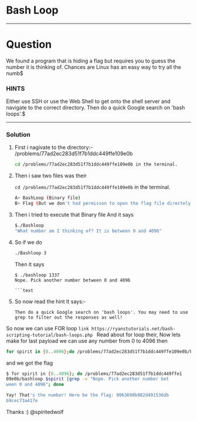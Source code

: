# Bash Loop
___
# Question
We found a program that is hiding a flag but requires you to guess the number it is thinking of. Chances are Linux has an easy way to try all the numb$

### HINTS
Either use SSH or use the Web Shell to get onto the shell server and navigate to the correct directory. Then do a quick Google search on 'bash loops'.$
___
### Solution

1. First i nagivate to the directory:- /problems/77ad2ec283d51f7b1ddc449ffe109e0b
   ```bash
   cd /problems/77ad2ec283d51f7b1ddc449ffe109e0b in the terminal.
   ```
2. Then i saw two files was their

   ```cd /problems/77ad2ec283d51f7b1ddc449ffe109e0b``` in the terminal.
   ```bash
   A> BashLoop (Binary file) 
   B> Flag (But we don't had permisson to open the flag file directely.
   ```
3. Then i tried to execute that Binary file 
   And it says
   ```bash
   $./Bashloop
   "What number am I thinking of? It is between 0 and 4096"
   ```
4. So if we do
   ```bash
   ./Bashloop 3
   ```
   Then it says
   ```text
   $ ./bashloop 1337
   Nope. Pick another number between 0 and 4096

   ```text

5. So now read the hint It says:-
   ```text
   Then do a quick Google search on 'bash loops'. You may need to use grep to filter out the responses as well!
   ```
So now we can use FOR loop 
    ```link
    https://ryanstutorials.net/bash-scripting-tutorial/bash-loops.php
    ```
Read about for loop their, 
Now 
lets make for last payload 
we can use any number from 0 to 4096
then 

```bash
for spirit in {0..4096};do /problems/77ad2ec283d51f7b1ddc449ffe109e0b/bashloop $spirit |grep -v "Nope. Pick another number between 0 and 4096"; done
```

and we got the flag
```bash
$ for spirit in {0..4096}; do /problems/77ad2ec283d51f7b1ddc449ffe1
09e0b/bashloop $spirit |grep -v "Nope. Pick another number bet
ween 0 and 4096"; done

Yay! That's the number! Here be the flag: 9963698b982d491536db
b9cec73a417e
```

Thanks :) 
@spiritedwolf
